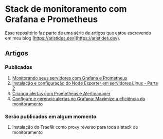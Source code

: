 # Stack de monitoramento com Grafana e Prometheus

Esse repositório faz parte de uma série de artigos que estou escrevendo em meu blog [https://aristides.dev](https://aristides.dev).

## Artigos

### Publicados

1. [Monitorando seus servidores com Grafana e Prometheus](https://aristides.dev/monitorando-seus-servidores-com-grafana-e-prometheus)
1. [Instalação e configuração do Node Exporter em servidores Linux - Parte 2](https://aristides.dev/instalacao-e-configuracao-do-node-exporter-em-servidores-linux)
1. [Criando alertas com Prometheus e Alertmanager](https://aristides.dev/criando-alertas-com-prometheus-e-alertmanager)
1. [Configure e gerencie alertas no Grafana: Maximize a eficiência do monitoramento](https://aristides.dev/configure-e-gerencie-alertas-no-grafana-maximize-a-eficiencia-do-monitoramento)

### Serão publicados em algum momento

1. Instalação do Traefik como proxy reverso para toda a stack de monitoramento